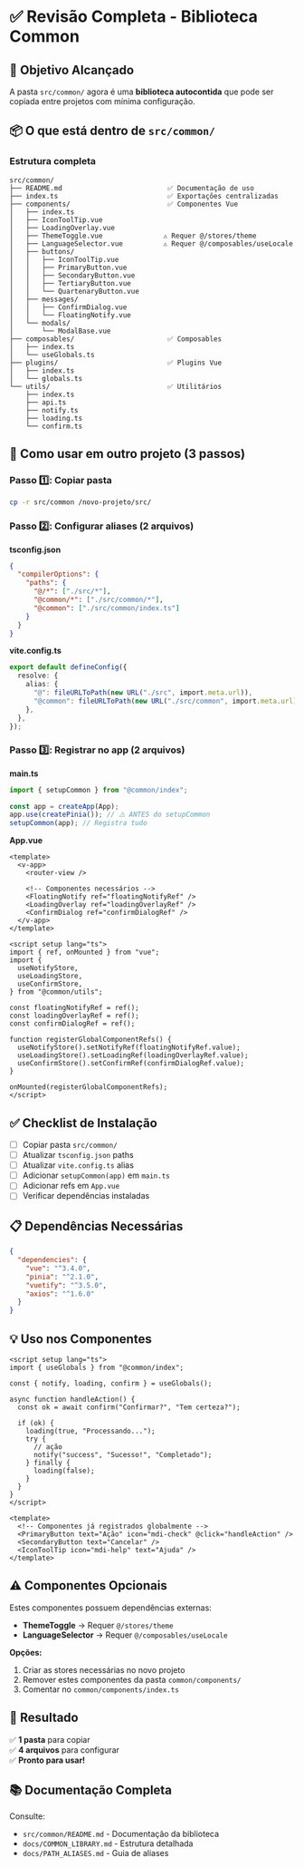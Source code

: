 # ✅ Revisão Completa - Biblioteca Common

## 🎯 Objetivo Alcançado

A pasta `src/common/` agora é uma **biblioteca autocontida** que pode ser copiada entre projetos com mínima configuração.

## 📦 O que está dentro de `src/common/`

### Estrutura completa

```
src/common/
├── README.md                          ✅ Documentação de uso
├── index.ts                           ✅ Exportações centralizadas
├── components/                        ✅ Componentes Vue
│   ├── index.ts
│   ├── IconToolTip.vue
│   ├── LoadingOverlay.vue
│   ├── ThemeToggle.vue               ⚠️ Requer @/stores/theme
│   ├── LanguageSelector.vue          ⚠️ Requer @/composables/useLocale
│   ├── buttons/
│   │   ├── IconToolTip.vue
│   │   ├── PrimaryButton.vue
│   │   ├── SecondaryButton.vue
│   │   ├── TertiaryButton.vue
│   │   └── QuartenaryButton.vue
│   ├── messages/
│   │   ├── ConfirmDialog.vue
│   │   └── FloatingNotify.vue
│   └── modals/
│       └── ModalBase.vue
├── composables/                       ✅ Composables
│   ├── index.ts
│   └── useGlobals.ts
├── plugins/                           ✅ Plugins Vue
│   ├── index.ts
│   └── globals.ts
└── utils/                             ✅ Utilitários
    ├── index.ts
    ├── api.ts
    ├── notify.ts
    ├── loading.ts
    └── confirm.ts
```

## 🚀 Como usar em outro projeto (3 passos)

### Passo 1️⃣: Copiar pasta

```bash
cp -r src/common /novo-projeto/src/
```

### Passo 2️⃣: Configurar aliases (2 arquivos)

**tsconfig.json**

```json
{
  "compilerOptions": {
    "paths": {
      "@/*": ["./src/*"],
      "@common/*": ["./src/common/*"],
      "@common": ["./src/common/index.ts"]
    }
  }
}
```

**vite.config.ts**

```typescript
export default defineConfig({
  resolve: {
    alias: {
      "@": fileURLToPath(new URL("./src", import.meta.url)),
      "@common": fileURLToPath(new URL("./src/common", import.meta.url)),
    },
  },
});
```

### Passo 3️⃣: Registrar no app (2 arquivos)

**main.ts**

```typescript
import { setupCommon } from "@common/index";

const app = createApp(App);
app.use(createPinia()); // ⚠️ ANTES do setupCommon
setupCommon(app); // Registra tudo
```

**App.vue**

```vue
<template>
  <v-app>
    <router-view />

    <!-- Componentes necessários -->
    <FloatingNotify ref="floatingNotifyRef" />
    <LoadingOverlay ref="loadingOverlayRef" />
    <ConfirmDialog ref="confirmDialogRef" />
  </v-app>
</template>

<script setup lang="ts">
import { ref, onMounted } from "vue";
import {
  useNotifyStore,
  useLoadingStore,
  useConfirmStore,
} from "@common/utils";

const floatingNotifyRef = ref();
const loadingOverlayRef = ref();
const confirmDialogRef = ref();

function registerGlobalComponentRefs() {
  useNotifyStore().setNotifyRef(floatingNotifyRef.value);
  useLoadingStore().setLoadingRef(loadingOverlayRef.value);
  useConfirmStore().setConfirmRef(confirmDialogRef.value);
}

onMounted(registerGlobalComponentRefs);
</script>
```

## ✅ Checklist de Instalação

- [ ] Copiar pasta `src/common/`
- [ ] Atualizar `tsconfig.json` paths
- [ ] Atualizar `vite.config.ts` alias
- [ ] Adicionar `setupCommon(app)` em `main.ts`
- [ ] Adicionar refs em `App.vue`
- [ ] Verificar dependências instaladas

## 📋 Dependências Necessárias

```json
{
  "dependencies": {
    "vue": "^3.4.0",
    "pinia": "^2.1.0",
    "vuetify": "^3.5.0",
    "axios": "^1.6.0"
  }
}
```

## 💡 Uso nos Componentes

```vue
<script setup lang="ts">
import { useGlobals } from "@common/index";

const { notify, loading, confirm } = useGlobals();

async function handleAction() {
  const ok = await confirm("Confirmar?", "Tem certeza?");

  if (ok) {
    loading(true, "Processando...");
    try {
      // ação
      notify("success", "Sucesso!", "Completado");
    } finally {
      loading(false);
    }
  }
}
</script>

<template>
  <!-- Componentes já registrados globalmente -->
  <PrimaryButton text="Ação" icon="mdi-check" @click="handleAction" />
  <SecondaryButton text="Cancelar" />
  <IconToolTip icon="mdi-help" text="Ajuda" />
</template>
```

## ⚠️ Componentes Opcionais

Estes componentes possuem dependências externas:

- **ThemeToggle** → Requer `@/stores/theme`
- **LanguageSelector** → Requer `@/composables/useLocale`

**Opções:**

1. Criar as stores necessárias no novo projeto
2. Remover estes componentes da pasta `common/components/`
3. Comentar no `common/components/index.ts`

## 🎯 Resultado

✅ **1 pasta** para copiar  
✅ **4 arquivos** para configurar  
✅ **Pronto para usar!**

## 📚 Documentação Completa

Consulte:

- `src/common/README.md` - Documentação da biblioteca
- `docs/COMMON_LIBRARY.md` - Estrutura detalhada
- `docs/PATH_ALIASES.md` - Guia de aliases
